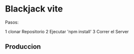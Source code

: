 # Blackjack vite

Pasos:

1 clonar Repositorio
2 Ejecutar 'npm install'
3 Correr el Server

## Produccion